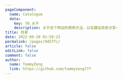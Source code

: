 ```yaml
---
pageComponent: 
  name: Catalogue
  data: 
    key: 70.关于
    description: 关于这个网站的使用方法，以及建站信息分享~
title: 目录
date: 2022-09-20 01:59:23
permalink: /pages/9d57fc/
article: false
editLink: false
comment: false
author: 
  name: TommyZeng
  link: https://github.com/tommyzeng777
---
```


